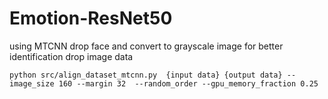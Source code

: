 # Emotion-ResNet50
using MTCNN drop face and convert to grayscale image for better identification
drop image data
```
python src/align_dataset_mtcnn.py  {input data} {output data} --image_size 160 --margin 32  --random_order --gpu_memory_fraction 0.25
```
